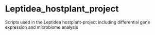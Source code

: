 # Leptidea_hostplant_project
Scripts used in the Leptidea hostplant-project including differential gene expression and microbiome analysis
